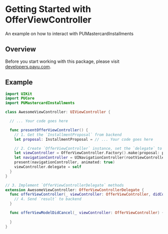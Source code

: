# Getting Started with OfferViewController

An example on how to interact with PUMastercardInstallments

## Overview

Before you start working with this package, please visit [developers.payu.com](https://developers.payu.com/en/mci.html).

## Example

```swift
import UIKit
import PUCore
import PUMastercardInstallments

class AwesomeViewController: UIViewController {

  // ... Your code goes here

  func presentOfferViewController() {
    // 1. Get the `InstallmentProposal` from backend
    let proposal: InstallmentProposal = // ... Your code goes here

    // 2. Create `OfferViewController` instance, set the `delegate` to it and present it
    let viewController = OfferViewController.Factory().make(proposal: proposal)
    let navigationController = UINavigationController(rootViewController: viewController)
    present(navigationController, animated: true)
    viewController.delegate = self
  }
}

// 3. Implement `OfferViewControllerDelegate` methods
extension AwesomeViewController: OfferViewControllerDelegate {
  func offerViewController(_ viewController: OfferViewController, didComplete result: InstallmentResult) {
    // 4. Send `result` to backend
  }

  func offerViewModelDidCancel(_ viewController: OfferViewController) {
    
  }
}
```
